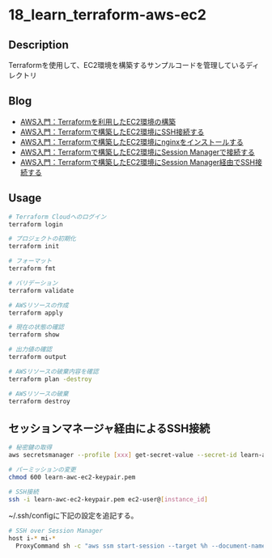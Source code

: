 # 18_learn_terraform-aws-ec2

## Description

Terraformを使用して、EC2環境を構築するサンプルコードを管理しているディレクトリ

## Blog

- [AWS入門：Terraformを利用したEC2環境の構築](https://yossi-note.com/building_an_ec2_environment_using_terraform/)
- [AWS入門：Terraformで構築したEC2環境にSSH接続する](https://yossi-note.com/ssh_connection_to_the_ec2_environment_built_with_terraform/)
- [AWS入門：Terraformで構築したEC2環境にnginxをインストールする](https://yossi-note.com/install_nginx_in_an_ec2_environment_built_with_terraform/)
- [AWS入門：Terraformで構築したEC2環境にSession Managerで接続する](https://yossi-note.com/connect_to_ec2_environment_built_with_terraform_with_session_manager/)
- [AWS入門：Terraformで構築したEC2環境にSession Manager経由でSSH接続する](https://yossi-note.com/ssh_connection_to_the_ec2_built_with_terraform_via_sessionmanager/)


## Usage

```sh
# Terraform Cloudへのログイン
terraform login

# プロジェクトの初期化
terraform init

# フォーマット
terraform fmt

# バリデーション
terraform validate

# AWSリソースの作成
terraform apply

# 現在の状態の確認
terraform show

# 出力値の確認
terraform output

# AWSリソースの破棄内容を確認
terraform plan -destroy

# AWSリソースの破棄
terraform destroy
```

## セッションマネージャ経由によるSSH接続

```sh
# 秘密鍵の取得
aws secretsmanager --profile [xxx] get-secret-value --secret-id learn-awc-ec2-keypair | jq -r .SecretString > learn-awc-ec2-keypair.pem

# パーミッションの変更
chmod 600 learn-awc-ec2-keypair.pem

# SSH接続
ssh -i learn-awc-ec2-keypair.pem ec2-user@[instance_id]
```

~/.ssh/configに下記の設定を追記する。

```sh
# SSH over Session Manager
host i-* mi-*
  ProxyCommand sh -c "aws ssm start-session --target %h --document-name AWS-StartSSHSession --parameters 'portNumber=%p'"

```

